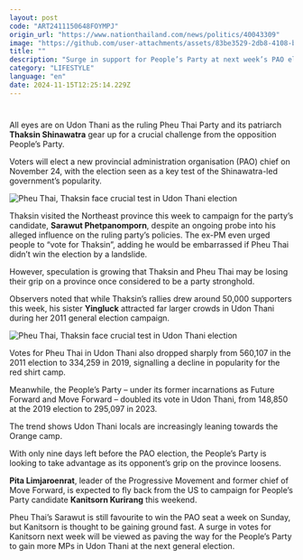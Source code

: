 ```yaml
---
layout: post
code: "ART2411150648FOYMPJ"
origin_url: "https://www.nationthailand.com/news/politics/40043309"
image: "https://github.com/user-attachments/assets/83be3529-2db8-4108-b32c-00eae9afab44"
title: ""
description: "Surge in support for People’s Party at next week’s PAO election could signal trouble for Shinawatra-led government"
category: "LIFESTYLE"
language: "en"
date: 2024-11-15T12:25:14.229Z
---
```


# 









All eyes are on Udon Thani as the ruling Pheu Thai Party and its patriarch **Thaksin Shinawatra** gear up for a crucial challenge from the opposition People’s Party.

Voters will elect a new provincial administration organisation (PAO) chief on November 24, with the election seen as a key test of the Shinawatra-led government’s popularity.

   ![Pheu Thai, Thaksin face crucial test in Udon Thani election](https://github.com/user-attachments/assets/5827b8e4-bb1a-4f24-afa2-2e4aeec3747f)

Thaksin visited the Northeast province this week to campaign for the party’s candidate, **Sarawut Phetpanomporn**, despite an ongoing probe into his alleged influence on the ruling party’s policies. The ex-PM even urged people to “vote for Thaksin”, adding he would be embarrassed if Pheu Thai didn’t win the election by a landslide.

However, speculation is growing that Thaksin and Pheu Thai may be losing their grip on a province once considered to be a party stronghold.

Observers noted that while Thaksin’s rallies drew around 50,000 supporters this week, his sister **Yingluck** attracted far larger crowds in Udon Thani during her 2011 general election campaign.

  ![Pheu Thai, Thaksin face crucial test in Udon Thani election](https://media.nationthailand.com/uploads/images/contents/w1024/2024/11/3mb9nVvAC6VbmY9ivXM9.webp?x-image-process=style/lg-webp)

Votes for Pheu Thai in Udon Thani also dropped sharply from 560,107 in the 2011 election to 334,259 in 2019, signalling a decline in popularity for the red shirt camp.

Meanwhile, the People’s Party – under its former incarnations as Future Forward and Move Forward – doubled its vote in Udon Thani, from 148,850 at the 2019 election to 295,097 in 2023.

The trend shows Udon Thani locals are increasingly leaning towards the Orange camp.

With only nine days left before the PAO election, the People’s Party is looking to take advantage as its opponent’s grip on the province loosens.

**Pita Limjaroenrat**, leader of the Progressive Movement and former chief of Move Forward, is expected to fly back from the US to campaign for People’s Party candidate **Kanitsorn Kurirang** this weekend.

Pheu Thai’s Sarawut is still favourite to win the PAO seat a week on Sunday, but Kanitsorn is thought to be gaining ground fast. A surge in votes for Kanitsorn next week will be viewed as paving the way for the People’s Party to gain more MPs in Udon Thani at the next general election.